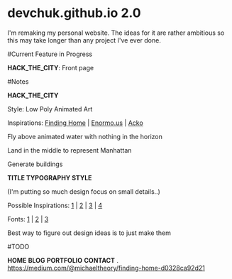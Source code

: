 # devchuk.github.io 2.0

I'm remaking my personal website. The ideas for it are rather ambitious so this may take longer than any project I've ever done.

#Current Feature in Progress

**HACK_THE_CITY**: Front page

#Notes

**HACK_THE_CITY**

Style: Low Poly Animated Art

Inspirations: [Finding Home](http://christmasexperiments.com/experiments/xps/7/) | [Enormo.us](http://enormo.us/) | [Acko](acko.net)

Fly above animated water with nothing in the horizon

Land in the middle to represent Manhattan

Generate buildings

**TITLE TYPOGRAPHY STYLE**

(I'm putting so much design focus on small details..)

Possible Inspirations: [1](http://engzell.me/) | [2](http://sebastiangraz.com/) | [3](http://img.youtube.com/vi/ZwYy4scOJi8/0.jpg) | [4](https://yt3.ggpht.com/-bqkzInqW8IM/VNKkT-dEZxI/AAAAAAAAAlE/a4dlKG1Q3lY/w1060-fcrop64=1,00005a57ffffa5a8-nd/Youtube-Cover-Photo.jpg)

Fonts: [1](http://imgur.com/gallery/MPSSfXj) | [2](http://imgur.com/gallery/woJ2G) | [3](http://www.webdesign.org/100-free-fonts-grab-and-use.22222.html) 

Best way to figure out design ideas is to just make them

#TODO

**HOME**
**BLOG**
**PORTFOLIO**
**CONTACT**
. 
https://medium.com/@michaeltheory/finding-home-d0328ca92d21

